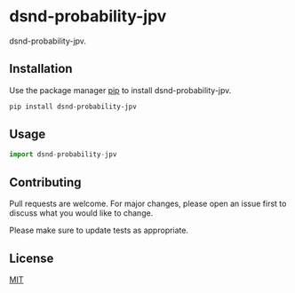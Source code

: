 # dsnd-probability-jpv

dsnd-probability-jpv.

## Installation

Use the package manager [pip](https://pip.pypa.io/en/stable/) to install dsnd-probability-jpv.

```bash
pip install dsnd-probability-jpv
```

## Usage

```python
import dsnd-probability-jpv
```

## Contributing
Pull requests are welcome. For major changes, please open an issue first to discuss what you would like to change.

Please make sure to update tests as appropriate.

## License
[MIT](https://choosealicense.com/licenses/mit/)
